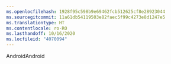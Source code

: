```yaml
---
ms.openlocfilehash: 1928f95c598b9e69462fcb512625cf8e28923044
ms.sourcegitcommit: 11a61db54119503e82faec5f99c4273e8d1247e5
ms.translationtype: HT
ms.contentlocale: ro-RO
ms.lasthandoff: 10/16/2020
ms.locfileid: "4070094"
---
```

<span data-ttu-id="3fd42-101">Android</span><span class="sxs-lookup"><span data-stu-id="3fd42-101">Android</span></span>